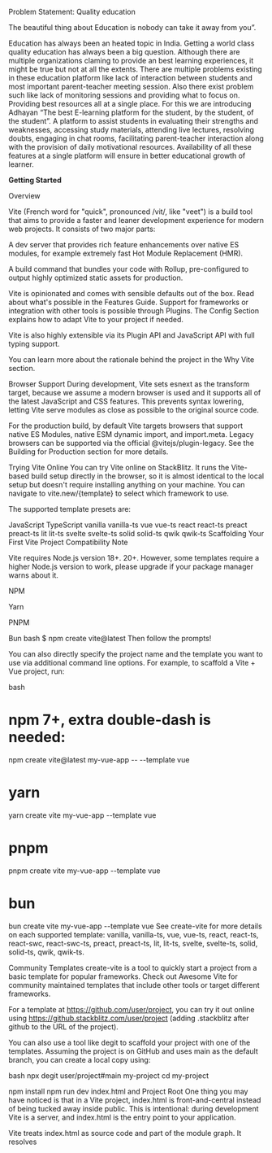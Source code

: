 Problem Statement: Quality education 

The beautiful thing about Education is nobody can take it away from you”. 

Education has always been an heated topic in India. Getting a world class quality education has always been a big question. Although there are multiple organizations claming to provide an best learning experiences, it might be true but not at all the extents. There are multiple problems existing in these education platform like lack of interaction between students and most important parent-teacher meeting session. Also there exist problem such like lack of monitoring sessions and providing what to focus on. Providing best resources all at a single place.
               For this we are introducing Adhayan “The best  E-learning platform for the student, by the student, of the student”. A platform to assist students in evaluating their strengths and weaknesses, accessing study materials, attending live lectures, resolving doubts, engaging in chat rooms,  facilitating parent-teacher interaction along with the provision of daily motivational resources. Availability of all these features at a single platform will ensure in better educational growth of learner.


<b>Getting Started</b>


Overview

Vite (French word for "quick", pronounced /vit/, like "veet") is a build tool that aims to provide a faster and leaner development experience for modern web projects. It consists of two major parts:

A dev server that provides rich feature enhancements over native ES modules, for example extremely fast Hot Module Replacement (HMR).

A build command that bundles your code with Rollup, pre-configured to output highly optimized static assets for production.

Vite is opinionated and comes with sensible defaults out of the box. Read about what's possible in the Features Guide. Support for frameworks or integration with other tools is possible through Plugins. The Config Section explains how to adapt Vite to your project if needed.

Vite is also highly extensible via its Plugin API and JavaScript API with full typing support.

You can learn more about the rationale behind the project in the Why Vite section.

Browser Support
During development, Vite sets esnext as the transform target, because we assume a modern browser is used and it supports all of the latest JavaScript and CSS features. This prevents syntax lowering, letting Vite serve modules as close as possible to the original source code.

For the production build, by default Vite targets browsers that support native ES Modules, native ESM dynamic import, and import.meta. Legacy browsers can be supported via the official @vitejs/plugin-legacy. See the Building for Production section for more details.

Trying Vite Online
You can try Vite online on StackBlitz. It runs the Vite-based build setup directly in the browser, so it is almost identical to the local setup but doesn't require installing anything on your machine. You can navigate to vite.new/{template} to select which framework to use.

The supported template presets are:

JavaScript	TypeScript
vanilla	vanilla-ts
vue	vue-ts
react	react-ts
preact	preact-ts
lit	lit-ts
svelte	svelte-ts
solid	solid-ts
qwik	qwik-ts
Scaffolding Your First Vite Project
Compatibility Note

Vite requires Node.js version 18+. 20+. However, some templates require a higher Node.js version to work, please upgrade if your package manager warns about it.


NPM

Yarn

PNPM

Bun
bash
$ npm create vite@latest
Then follow the prompts!

You can also directly specify the project name and the template you want to use via additional command line options. For example, to scaffold a Vite + Vue project, run:

bash
# npm 7+, extra double-dash is needed:
npm create vite@latest my-vue-app -- --template vue

# yarn
yarn create vite my-vue-app --template vue

# pnpm
pnpm create vite my-vue-app --template vue

# bun
bun create vite my-vue-app --template vue
See create-vite for more details on each supported template: vanilla, vanilla-ts, vue, vue-ts, react, react-ts, react-swc, react-swc-ts, preact, preact-ts, lit, lit-ts, svelte, svelte-ts, solid, solid-ts, qwik, qwik-ts.

Community Templates
create-vite is a tool to quickly start a project from a basic template for popular frameworks. Check out Awesome Vite for community maintained templates that include other tools or target different frameworks.

For a template at https://github.com/user/project, you can try it out online using https://github.stackblitz.com/user/project (adding .stackblitz after github to the URL of the project).

You can also use a tool like degit to scaffold your project with one of the templates. Assuming the project is on GitHub and uses main as the default branch, you can create a local copy using:

bash
npx degit user/project#main my-project
cd my-project

npm install
npm run dev
index.html and Project Root
One thing you may have noticed is that in a Vite project, index.html is front-and-central instead of being tucked away inside public. This is intentional: during development Vite is a server, and index.html is the entry point to your application.

Vite treats index.html as source code and part of the module graph. It resolves <script type="module" src="..."> that references your JavaScript source code. Even inline <script type="module"> and CSS referenced via <link href> also enjoy Vite-specific features. In addition, URLs inside index.html are automatically rebased so there's no need for special %PUBLIC_URL% placeholders.

Similar to static http servers, Vite has the concept of a "root directory" which your files are served from. You will see it referenced as <root> throughout the rest of the docs. Absolute URLs in your source code will be resolved using the project root as base, so you can write code as if you are working with a normal static file server (except way more powerful!). Vite is also capable of handling dependencies that resolve to out-of-root file system locations, which makes it usable even in a monorepo-based setup.

Vite also supports multi-page apps with multiple .html entry points.

Specifying Alternative Root
Running vite starts the dev server using the current working directory as root. You can specify an alternative root with vite serve some/sub/dir. Note that Vite will also resolve its config file (i.e. vite.config.js) inside the project root, so you'll need to move it if the root is changed.

Command Line Interface
In a project where Vite is installed, you can use the vite binary in your npm scripts, or run it directly with npx vite. Here are the default npm scripts in a scaffolded Vite project:

json
{
  "scripts": {
    "dev": "vite", // start dev server, aliases: vite dev, vite serve
    "build": "vite build", // build for production
    "preview": "vite preview" // locally preview production build
  }
}
You can specify additional CLI options like --port or --open. For a full list of CLI options, run npx vite --help in your project.

Learn more about the Command Line Interface

Using Unreleased Commits
If you can't wait for a new release to test the latest features, you will need to clone the vite repo to your local machine and then build and link it yourself (pnpm is required):

bash
git clone https://github.com/vitejs/vite.git
cd vite
pnpm install
cd packages/vite
pnpm run build
pnpm link --global # use your preferred package manager for this step
Then go to your Vite based project and run pnpm link --global vite (or the package manager that you used to link vite globally). Now restart the development server to ride on the bleeding edge!
